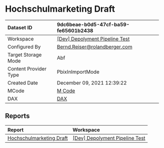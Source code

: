 



# Hochschulmarketing Draft

|Dataset ID|9dc6beae-b0d5-47cf-ba59-fe65601b2438|
| :--- | :--- |
|Workspace|[[Dev] Depolyment Pipeline Test](../Workspaces/[Dev]-Depolyment-Pipeline-Test.md)|
|Configured By|Bernd.Reiser@rolandberger.com|
|Target Storage Mode|Abf|
|Content Provider Type|PbixInImportMode|
|Created Date|December 09, 2021 12:39:22|
|MCode|[M Code](./Hochschulmarketing-Draft/mcode.md)|
|DAX|[DAX](./Hochschulmarketing-Draft/dax.md)|

## Reports

|Report|Workspace|
| :--- | :--- |
|[Hochschulmarketing Draft](../Reports/Hochschulmarketing-Draft.md)|[[Dev] Depolyment Pipeline Test](../Workspaces/[Dev]-Depolyment-Pipeline-Test.md)|
